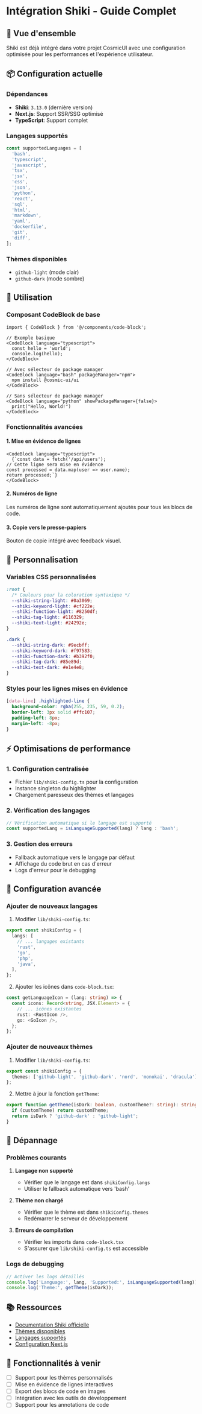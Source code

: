 # Intégration Shiki - Guide Complet

## 🎯 Vue d'ensemble

Shiki est déjà intégré dans votre projet CosmicUI avec une configuration optimisée pour les performances et l'expérience utilisateur.

## 📦 Configuration actuelle

### Dépendances

- **Shiki**: `3.13.0` (dernière version)
- **Next.js**: Support SSR/SSG optimisé
- **TypeScript**: Support complet

### Langages supportés

```typescript
const supportedLanguages = [
  'bash',
  'typescript',
  'javascript',
  'tsx',
  'jsx',
  'css',
  'json',
  'python',
  'react',
  'sql',
  'html',
  'markdown',
  'yaml',
  'dockerfile',
  'git',
  'diff',
];
```

### Thèmes disponibles

- `github-light` (mode clair)
- `github-dark` (mode sombre)

## 🚀 Utilisation

### Composant CodeBlock de base

```tsx
import { CodeBlock } from '@/components/code-block';

// Exemple basique
<CodeBlock language="typescript">
  const hello = 'world';
  console.log(hello);
</CodeBlock>

// Avec sélecteur de package manager
<CodeBlock language="bash" packageManager="npm">
  npm install @cosmic-ui/ui
</CodeBlock>

// Sans sélecteur de package manager
<CodeBlock language="python" showPackageManager={false}>
  print("Hello, World!")
</CodeBlock>
```

### Fonctionnalités avancées

#### 1. Mise en évidence de lignes

```tsx
<CodeBlock language="typescript">
  {`const data = fetch('/api/users');
// Cette ligne sera mise en évidence
const processed = data.map(user => user.name);
return processed;`}
</CodeBlock>
```

#### 2. Numéros de ligne

Les numéros de ligne sont automatiquement ajoutés pour tous les blocs de code.

#### 3. Copie vers le presse-papiers

Bouton de copie intégré avec feedback visuel.

## 🎨 Personnalisation

### Variables CSS personnalisées

```css
:root {
  /* Couleurs pour la coloration syntaxique */
  --shiki-string-light: #0a3069;
  --shiki-keyword-light: #cf222e;
  --shiki-function-light: #8250df;
  --shiki-tag-light: #116329;
  --shiki-text-light: #24292e;
}

.dark {
  --shiki-string-dark: #9ecbff;
  --shiki-keyword-dark: #f97583;
  --shiki-function-dark: #b392f0;
  --shiki-tag-dark: #85e89d;
  --shiki-text-dark: #e1e4e8;
}
```

### Styles pour les lignes mises en évidence

```css
[data-line] .highlighted-line {
  background-color: rgba(255, 235, 59, 0.2);
  border-left: 3px solid #ffc107;
  padding-left: 8px;
  margin-left: -8px;
}
```

## ⚡ Optimisations de performance

### 1. Configuration centralisée

- Fichier `lib/shiki-config.ts` pour la configuration
- Instance singleton du highlighter
- Chargement paresseux des thèmes et langages

### 2. Vérification des langages

```typescript
// Vérification automatique si le langage est supporté
const supportedLang = isLanguageSupported(lang) ? lang : 'bash';
```

### 3. Gestion des erreurs

- Fallback automatique vers le langage par défaut
- Affichage du code brut en cas d'erreur
- Logs d'erreur pour le debugging

## 🔧 Configuration avancée

### Ajouter de nouveaux langages

1. Modifier `lib/shiki-config.ts`:

```typescript
export const shikiConfig = {
  langs: [
    // ... langages existants
    'rust',
    'go',
    'php',
    'java',
  ],
};
```

2. Ajouter les icônes dans `code-block.tsx`:

```typescript
const getLanguageIcon = (lang: string) => {
  const icons: Record<string, JSX.Element> = {
    // ... icônes existantes
    rust: <RustIcon />,
    go: <GoIcon />,
  };
};
```

### Ajouter de nouveaux thèmes

1. Modifier `lib/shiki-config.ts`:

```typescript
export const shikiConfig = {
  themes: ['github-light', 'github-dark', 'nord', 'monokai', 'dracula'],
};
```

2. Mettre à jour la fonction `getTheme`:

```typescript
export function getTheme(isDark: boolean, customTheme?: string): string {
  if (customTheme) return customTheme;
  return isDark ? 'github-dark' : 'github-light';
}
```

## 🐛 Dépannage

### Problèmes courants

1. **Langage non supporté**
   - Vérifier que le langage est dans `shikiConfig.langs`
   - Utiliser le fallback automatique vers 'bash'

2. **Thème non chargé**
   - Vérifier que le thème est dans `shikiConfig.themes`
   - Redémarrer le serveur de développement

3. **Erreurs de compilation**
   - Vérifier les imports dans `code-block.tsx`
   - S'assurer que `lib/shiki-config.ts` est accessible

### Logs de debugging

```typescript
// Activer les logs détaillés
console.log('Language:', lang, 'Supported:', isLanguageSupported(lang));
console.log('Theme:', getTheme(isDark));
```

## 📚 Ressources

- [Documentation Shiki officielle](https://shiki.matsu.io/)
- [Thèmes disponibles](https://shiki.matsu.io/themes)
- [Langages supportés](https://shiki.matsu.io/languages)
- [Configuration Next.js](https://nextjs.org/docs)

## 🎉 Fonctionnalités à venir

- [ ] Support pour les thèmes personnalisés
- [ ] Mise en évidence de lignes interactives
- [ ] Export des blocs de code en images
- [ ] Intégration avec les outils de développement
- [ ] Support pour les annotations de code
